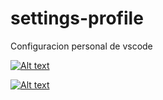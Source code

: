 # settings-profile
Configuracion personal de vscode

[![Alt text](https://img.youtube.com/vi/3RFAX3CbSGA/0.jpg)](https://youtu.be/9-zfRACFFUo?si=wa4UJ3G-0mtifs9R)

[![Alt text](https://img.youtube.com/vi/wa4UJ3G-0mtifs9R/0.jpg)](https://www.youtube.com/watch?v=wa4UJ3G-0mtifs9R)
